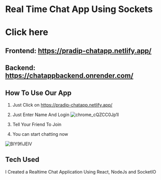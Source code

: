 # Real Time Chat App Using Sockets 
# Click here
## Frontend: https://pradip-chatapp.netlify.app/
## Backend: https://chatappbackend.onrender.com/

## How To Use Our App
1. Just Click on https://pradip-chatapp.netlify.app/

1. Just Enter Name And Login
![chrome_cQZCC0Jp1l](https://user-images.githubusercontent.com/60803643/203852605-d4e4df5d-273b-4d7b-8159-f50d319f9a96.png)

2. Tell Your Friend To Join 

3. You can start chatting now

![BIY9fiJElV](https://user-images.githubusercontent.com/60803643/214392650-ff03ed70-ba24-44cc-a1f4-bb571dfc5b6c.gif)




## Tech Used
I Created a Realtime Chat Application Using React, NodeJs and SocketIO





